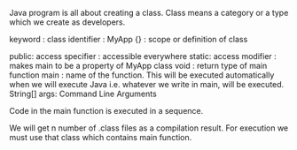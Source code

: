 Java program is all about creating a class.
Class means a category or a type which we create as developers.

keyword : class
identifier : MyApp
{} : scope or definition of class

public: access specifier : accessible everywhere
static: access modifier : makes main to be a property of MyApp class
void : return type of main function
main : name of the function. This will be executed automatically when we will execute Java i.e. whatever we write in main, will be executed.
String[] args: Command Line Arguments

Code in the main function is executed in a sequence.

We will get n number of .class files as a compilation result. For execution we must use that class which contains main function.
